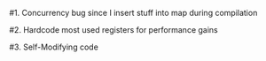 #1. Concurrency bug since I insert stuff into map during compilation

#2. Hardcode most used registers for performance gains

#3. Self-Modifying code
